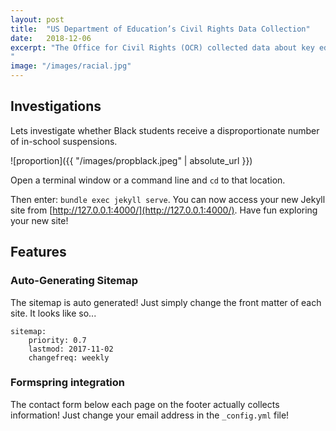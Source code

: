 ```yaml
---
layout: post
title:  "US Department of Education’s Civil Rights Data Collection"
date:   2018-12-06
excerpt: "The Office for Civil Rights (OCR) collected data about key education and civil rights issues for the 2013-14 school year from virtually every public school in the country through the Civil Rights Data Collection (CRDC).We examine this dataset and analyze racial representations in punishments.
"
image: "/images/racial.jpg"
---
```


## Investigations
Lets investigate  whether Black students receive a disproportionate number of in-school suspensions.

![proportion]({{ "/images/propblack.jpeg" | absolute_url }})



Open a terminal window or a command line and ```cd``` to that location.

Then enter: ```bundle exec jekyll serve```. You can now access your new Jekyll site from [http://127.0.0.1:4000/](http://127.0.0.1:4000/). Have fun exploring your new site!

## Features
### Auto-Generating Sitemap
The sitemap is auto generated! Just simply change the front matter of each site. It looks like so...
```
sitemap:
    priority: 0.7
    lastmod: 2017-11-02
    changefreq: weekly
```
### Formspring integration
The contact form below each page on the footer actually collects information! Just change your email address in the ```_config.yml``` file!
